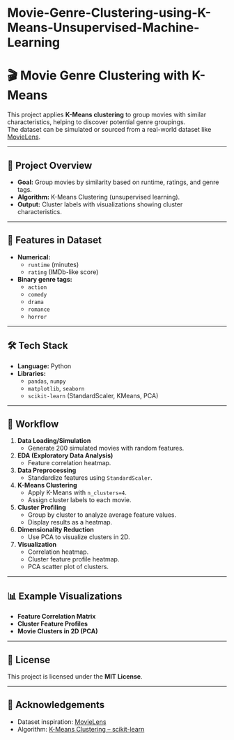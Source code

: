 # Movie-Genre-Clustering-using-K-Means-Unsupervised-Machine-Learning
# 🎬 Movie Genre Clustering with K-Means

This project applies **K-Means clustering** to group movies with similar characteristics, helping to discover potential genre groupings.  
The dataset can be simulated or sourced from a real-world dataset like [MovieLens](https://grouplens.org/datasets/movielens/).

---

## 📌 Project Overview
- **Goal:** Group movies by similarity based on runtime, ratings, and genre tags.
- **Algorithm:** K-Means Clustering (unsupervised learning).
- **Output:** Cluster labels with visualizations showing cluster characteristics.

---

## 📂 Features in Dataset
- **Numerical:**
  - `runtime` (minutes)
  - `rating` (IMDb-like score)
- **Binary genre tags:**
  - `action`
  - `comedy`
  - `drama`
  - `romance`
  - `horror`

---

## 🛠 Tech Stack
- **Language:** Python
- **Libraries:**
  - `pandas`, `numpy`
  - `matplotlib`, `seaborn`
  - `scikit-learn` (StandardScaler, KMeans, PCA)

---

## 🚀 Workflow
1. **Data Loading/Simulation**
   - Generate 200 simulated movies with random features.
2. **EDA (Exploratory Data Analysis)**
   - Feature correlation heatmap.
3. **Data Preprocessing**
   - Standardize features using `StandardScaler`.
4. **K-Means Clustering**
   - Apply K-Means with `n_clusters=4`.
   - Assign cluster labels to each movie.
5. **Cluster Profiling**
   - Group by cluster to analyze average feature values.
   - Display results as a heatmap.
6. **Dimensionality Reduction**
   - Use PCA to visualize clusters in 2D.
7. **Visualization**
   - Correlation heatmap.
   - Cluster feature profile heatmap.
   - PCA scatter plot of clusters.

---

## 📊 Example Visualizations
- **Feature Correlation Matrix**
- **Cluster Feature Profiles**
- **Movie Clusters in 2D (PCA)**

---

## 📜 License
This project is licensed under the **MIT License**.

---

## 🙌 Acknowledgements
- Dataset inspiration: [MovieLens](https://grouplens.org/datasets/movielens/)
- Algorithm: [K-Means Clustering – scikit-learn](https://scikit-learn.org/stable/modules/clustering.html#k-means)

